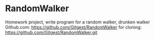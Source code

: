# RandomWalker
Homework project, write program for a random walker, drunken walker
Github.com: https://github.com/Gitgest/RandomWalker
for cloning: https://github.com/Gitgest/RandomWalker.git

